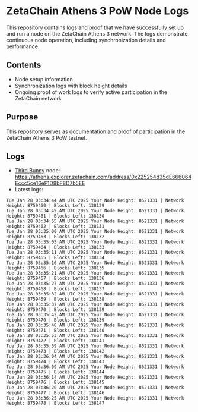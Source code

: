 # ZetaChain Athens 3 PoW Node Logs
This repository contains logs and proof that we have successfully set up and run a node on the ZetaChain Athens 3 network. The logs demonstrate continuous node operation, including synchronization details and performance.

## Contents
- Node setup information
- Synchronization logs with block height details
- Ongoing proof of work logs to verify active participation in the ZetaChain network

## Purpose
This repository serves as documentation and proof of participation in the ZetaChain Athens 3 PoW testnet.

## Logs

- [Third Bunny](https://thirdbunny.xyz/) node: https://athens.explorer.zetachain.com/address/0x225254d35dE666064Eccc5ce16eF1D8bF8D7b5EE
- Latest logs:
```
Tue Jan 28 03:34:44 AM UTC 2025 Your Node Height: 8621331 | Network Height: 8759460 | Blocks Left: 138129
Tue Jan 28 03:34:49 AM UTC 2025 Your Node Height: 8621331 | Network Height: 8759461 | Blocks Left: 138130
Tue Jan 28 03:34:55 AM UTC 2025 Your Node Height: 8621331 | Network Height: 8759462 | Blocks Left: 138131
Tue Jan 28 03:35:00 AM UTC 2025 Your Node Height: 8621331 | Network Height: 8759463 | Blocks Left: 138132
Tue Jan 28 03:35:05 AM UTC 2025 Your Node Height: 8621331 | Network Height: 8759464 | Blocks Left: 138133
Tue Jan 28 03:35:11 AM UTC 2025 Your Node Height: 8621331 | Network Height: 8759465 | Blocks Left: 138134
Tue Jan 28 03:35:16 AM UTC 2025 Your Node Height: 8621331 | Network Height: 8759466 | Blocks Left: 138135
Tue Jan 28 03:35:21 AM UTC 2025 Your Node Height: 8621331 | Network Height: 8759467 | Blocks Left: 138136
Tue Jan 28 03:35:27 AM UTC 2025 Your Node Height: 8621331 | Network Height: 8759468 | Blocks Left: 138137
Tue Jan 28 03:35:32 AM UTC 2025 Your Node Height: 8621331 | Network Height: 8759469 | Blocks Left: 138138
Tue Jan 28 03:35:37 AM UTC 2025 Your Node Height: 8621331 | Network Height: 8759470 | Blocks Left: 138139
Tue Jan 28 03:35:42 AM UTC 2025 Your Node Height: 8621331 | Network Height: 8759470 | Blocks Left: 138139
Tue Jan 28 03:35:48 AM UTC 2025 Your Node Height: 8621331 | Network Height: 8759471 | Blocks Left: 138140
Tue Jan 28 03:35:53 AM UTC 2025 Your Node Height: 8621331 | Network Height: 8759472 | Blocks Left: 138141
Tue Jan 28 03:35:59 AM UTC 2025 Your Node Height: 8621331 | Network Height: 8759473 | Blocks Left: 138142
Tue Jan 28 03:36:04 AM UTC 2025 Your Node Height: 8621331 | Network Height: 8759474 | Blocks Left: 138143
Tue Jan 28 03:36:09 AM UTC 2025 Your Node Height: 8621331 | Network Height: 8759475 | Blocks Left: 138144
Tue Jan 28 03:36:14 AM UTC 2025 Your Node Height: 8621331 | Network Height: 8759476 | Blocks Left: 138145
Tue Jan 28 03:36:20 AM UTC 2025 Your Node Height: 8621331 | Network Height: 8759477 | Blocks Left: 138146
Tue Jan 28 03:36:25 AM UTC 2025 Your Node Height: 8621331 | Network Height: 8759478 | Blocks Left: 138147
```
